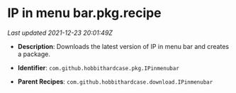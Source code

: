 # IP in menu bar.pkg.recipe

_Last updated 2021-12-23 20:01:49Z_

- **Description**: Downloads the latest version of IP in menu bar and creates a package.

- **Identifier**: `com.github.hobbithardcase.pkg.IPinmenubar`

- **Parent Recipes**: `com.github.hobbithardcase.download.IPinmenubar`
